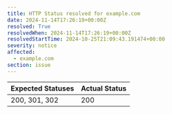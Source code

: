 ```yaml
---
title: HTTP Status resolved for example.com
date: 2024-11-14T17:26:19+00:00Z
resolved: True
resolvedWhen: 2024-11-14T17:26:19+00:00Z
resolvedStartTime: 2024-10-25T21:09:43.191474+00:00
severity: notice
affected:
  - example.com
section: issue
---
```


| Expected Statuses | Actual Status  |
|-------------------|----------------|
| 200, 301, 302 | 200 |
